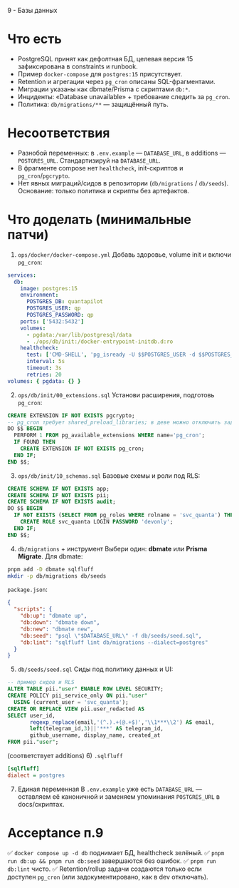 9 - Базы данных

# Что есть

- PostgreSQL принят как дефолтная БД, целевая версия 15 зафиксирована в constraints и runbook. &#x20;
- Пример `docker-compose` для `postgres:15` присутствует.&#x20;
- Retention и агрегации через `pg_cron` описаны SQL-фрагментами.&#x20;
- Миграции указаны как dbmate/Prisma с скриптами `db:*`.&#x20;
- Инциденты: «Database unavailable» + требование следить за `pg_cron`.&#x20;
- Политика: `db/migrations/**` — защищённый путь.&#x20;

# Несоответствия

- Разнобой переменных: в `.env.example` — `DATABASE_URL`, в additions — `POSTGRES_URL`. Стандартизируй на `DATABASE_URL`. &#x20;
- В фрагменте compose нет `healthcheck`, init-скриптов и `pg_cron`/`pgcrypto`.&#x20;
- Нет явных миграций/сидов в репозитории (`db/migrations` / `db/seeds`). Основание: только политика и скрипты без артефактов. &#x20;

# Что доделать (минимальные патчи)

1. `ops/docker/docker-compose.yml`
   Добавь здоровье, volume init и включи `pg_cron`:

```yaml
services:
  db:
    image: postgres:15
    environment:
      POSTGRES_DB: quantapilot
      POSTGRES_USER: qp
      POSTGRES_PASSWORD: qp
    ports: ['5432:5432']
    volumes:
      - pgdata:/var/lib/postgresql/data
      - ./ops/db/init:/docker-entrypoint-initdb.d:ro
    healthcheck:
      test: ['CMD-SHELL', 'pg_isready -U $$POSTGRES_USER -d $$POSTGRES_DB']
      interval: 5s
      timeout: 3s
      retries: 20
volumes: { pgdata: {} }
```

2. `ops/db/init/00_extensions.sql`
   Установи расширения, подготовь `pg_cron`:

```sql
CREATE EXTENSION IF NOT EXISTS pgcrypto;
-- pg_cron требует shared_preload_libraries; в деве можно отключить задания, если недоступно
DO $$ BEGIN
  PERFORM 1 FROM pg_available_extensions WHERE name='pg_cron';
  IF FOUND THEN
    CREATE EXTENSION IF NOT EXISTS pg_cron;
  END IF;
END $$;
```

3. `ops/db/init/10_schemas.sql`
   Базовые схемы и роли под RLS:

```sql
CREATE SCHEMA IF NOT EXISTS app;
CREATE SCHEMA IF NOT EXISTS pii;
CREATE SCHEMA IF NOT EXISTS audit;
DO $$ BEGIN
  IF NOT EXISTS (SELECT FROM pg_roles WHERE rolname = 'svc_quanta') THEN
    CREATE ROLE svc_quanta LOGIN PASSWORD 'devonly';
  END IF;
END $$;
```

4. `db/migrations` + инструмент
   Выбери один: **dbmate** или **Prisma Migrate**. Для dbmate:

```bash
pnpm add -D dbmate sqlfluff
mkdir -p db/migrations db/seeds
```

`package.json`:

```json
{
  "scripts": {
    "db:up": "dbmate up",
    "db:down": "dbmate down",
    "db:new": "dbmate new",
    "db:seed": "psql \"$DATABASE_URL\" -f db/seeds/seed.sql",
    "db:lint": "sqlfluff lint db/migrations --dialect=postgres"
  }
}
```

5. `db/seeds/seed.sql`
   Сиды под политику данных и UI:

```sql
-- пример сидов и RLS
ALTER TABLE pii."user" ENABLE ROW LEVEL SECURITY;
CREATE POLICY pii_service_only ON pii."user"
  USING (current_user = 'svc_quanta');
CREATE OR REPLACE VIEW pii.user_redacted AS
SELECT user_id,
       regexp_replace(email,'(^.).+(@.+$)','\\1***\\2') AS email,
       left(telegram_id,3)||'***' AS telegram_id,
       github_username, display_name, created_at
FROM pii."user";
```

(соответствует additions) &#x20;
6\) `.sqlfluff`

```ini
[sqlfluff]
dialect = postgres
```

7. Единая переменная
   В `.env.example` уже есть `DATABASE_URL` — оставляем её каноничной и заменяем упоминания `POSTGRES_URL` в docs/скриптах. &#x20;

# Acceptance п.9

✅ `docker compose up -d db` поднимает БД, healthcheck зелёный.
✅ `pnpm run db:up && pnpm run db:seed` завершаются без ошибок.
✅ `pnpm run db:lint` чисто.
✅ Retention/rollup задачи создаются только если доступен `pg_cron` (или задокументировано, как в dev отключать).
